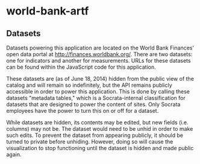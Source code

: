 world-bank-artf
===============

## Datasets

Datasets powering this application are located on the World Bank Finances' open data portal at http://finances.worldbank.org/. There are two datasets: one for indicators and another for measurements. URLs for these datasets can be found within the JavaScript code for this application.

These datasets are (as of June 18, 2014) hidden from the public view of the catalog and will remain so indefinitely, but the API remains publicly accessible in order to power this application. This is done by calling these datasets "metadata tables," which is a Socrata-internal classification for datasets that are designed to power the content of sites. Only Socrata employees have the power to turn this on or off for a dataset.

While datasets are hidden, its contents may be edited, but new fields (i.e. columns) may not be. The dataset would need to be unhid in order to make such edits. To prevent the dataset from appearing publicly, it should be turned to private before unhiding. However, doing so will cause the visualization to stop functioning until the dataset is hidden and made public again.